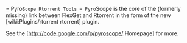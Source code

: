 = Pyro``Scope Rtorrent Tools =
Pyro``Scope is the core of the (formerly missing) link between FlexGet and Rtorrent in the form of the new [wiki:Plugins/rtorrent rtorrent] plugin.

See the [http://code.google.com/p/pyroscope/ Homepage] for more.